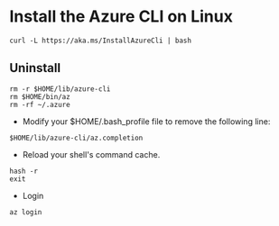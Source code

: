 # Install the Azure CLI on Linux
```
curl -L https://aka.ms/InstallAzureCli | bash
```

## Uninstall
```
rm -r $HOME/lib/azure-cli
rm $HOME/bin/az
rm -rf ~/.azure
```
- Modify your $HOME/.bash_profile file to remove the following line:
```
$HOME/lib/azure-cli/az.completion
```

- Reload your shell's command cache.
```
hash -r
exit
```

- Login
```
az login
```
